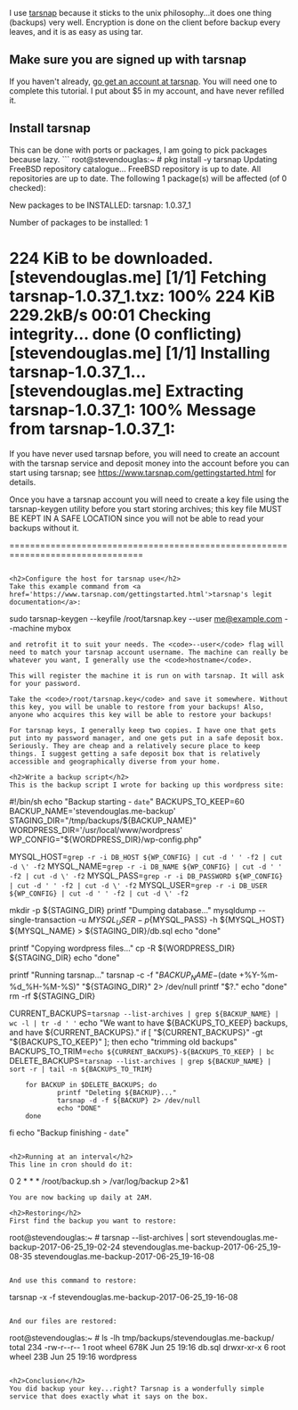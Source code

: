 <!--
.. title: Backup Wordpress website offsite with Tarsnap
.. slug: backup-wordpress-website-offsite-with-tarsnap
.. date: 2018-03-27 22:55:24 UTC-07:00
.. tags: 
.. category: 
.. link: 
.. description: 
.. type: text
-->

I use <a href='https://www.tarsnap.com/'>tarsnap</a> because it sticks to the unix philosophy...it does one thing (backups) very well. Encryption is done on the client before backup every leaves, and it is as easy as using tar.

<h2>Make sure you are signed up with tarsnap</h2>
If you haven't already, <a href=''>go get an account at tarsnap</a>. You will need one to complete this tutorial. I put about $5 in my account, and have never refilled it.
<!-- TEASER_END -->
<h2>Install tarsnap</h2>
This can be done with ports or packages, I am going to pick packages because lazy.
```
root@stevendouglas:~ # pkg install -y tarsnap
Updating FreeBSD repository catalogue...
FreeBSD repository is up to date.
All repositories are up to date.
The following 1 package(s) will be affected (of 0 checked):

New packages to be INSTALLED:
        tarsnap: 1.0.37_1

Number of packages to be installed: 1

224 KiB to be downloaded.
[stevendouglas.me] [1/1] Fetching tarsnap-1.0.37_1.txz: 100%  224 KiB 229.2kB/s    00:01
Checking integrity... done (0 conflicting)
[stevendouglas.me] [1/1] Installing tarsnap-1.0.37_1...
[stevendouglas.me] Extracting tarsnap-1.0.37_1: 100%
Message from tarsnap-1.0.37_1:
================================================================================

If you have never used tarsnap before, you will need to create an account
with the tarsnap service and deposit money into the account before you
can start using tarsnap; see
  https://www.tarsnap.com/gettingstarted.html
for details.

Once you have a tarsnap account you will need to create a key file using
the tarsnap-keygen utility before you start storing archives; this key
file MUST BE KEPT IN A SAFE LOCATION since you will not be able to read
your backups without it.

================================================================================

```

<h2>Configure the host for tarsnap use</h2>
Take this example command from <a href='https://www.tarsnap.com/gettingstarted.html'>tarsnap's legit documentation</a>:
```
sudo tarsnap-keygen --keyfile /root/tarsnap.key --user me@example.com --machine mybox
```
and retrofit it to suit your needs. The <code>--user</code> flag will need to match your tarsnap account username. The machine can really be whatever you want, I generally use the <code>hostname</code>.

This will register the machine it is run on with tarsnap. It will ask for your password.

Take the <code>/root/tarsnap.key</code> and save it somewhere. Without this key, you will be unable to restore from your backups! Also, anyone who acquires this key will be able to restore your backups!

For tarsnap keys, I generally keep two copies. I have one that gets put into my password manager, and one gets put in a safe deposit box. Seriously. They are cheap and a relatively secure place to keep things. I suggest getting a safe deposit box that is relatively accessible and geographically diverse from your home.

<h2>Write a backup script</h2>
This is the backup script I wrote for backing up this wordpress site:
```
#!/bin/sh
echo "Backup starting - `date`"
BACKUPS_TO_KEEP=60
BACKUP_NAME='stevendouglas.me-backup'
STAGING_DIR="/tmp/backups/${BACKUP_NAME}"
WORDPRESS_DIR='/usr/local/www/wordpress'
WP_CONFIG="${WORDPRESS_DIR}/wp-config.php"

MYSQL_HOST=`grep -r -i DB_HOST ${WP_CONFIG} | cut -d ' ' -f2 | cut -d \' -f2`
MYSQL_NAME=`grep -r -i DB_NAME ${WP_CONFIG} | cut -d ' ' -f2 | cut -d \' -f2`
MYSQL_PASS=`grep -r -i DB_PASSWORD ${WP_CONFIG} | cut -d ' ' -f2 | cut -d \' -f2`
MYSQL_USER=`grep -r -i DB_USER ${WP_CONFIG} | cut -d ' ' -f2 | cut -d \' -f2`

mkdir -p ${STAGING_DIR}
printf "Dumping database..."
mysqldump --single-transaction -u ${MYSQL_USER} -p${MYSQL_PASS} -h ${MYSQL_HOST} ${MYSQL_NAME} > ${STAGING_DIR}/db.sql
echo "done"

printf "Copying wordpress files..."
cp -R ${WORDPRESS_DIR} ${STAGING_DIR}
echo "done"

printf "Running tarsnap..."
tarsnap -c -f "${BACKUP_NAME}-$(date +%Y-%m-%d_%H-%M-%S)" "${STAGING_DIR}" 2> /dev/null
printf "$?."
echo "done"
rm -rf ${STAGING_DIR}

CURRENT_BACKUPS=`tarsnap --list-archives | grep ${BACKUP_NAME} | wc -l | tr -d ' '`
echo "We want to have ${BACKUPS_TO_KEEP} backups, and have ${CURRENT_BACKUPS}."
if [ "${CURRENT_BACKUPS}" -gt "${BACKUPS_TO_KEEP}" ]; then
        echo "trimming old backups"
        BACKUPS_TO_TRIM=`echo ${CURRENT_BACKUPS}-${BACKUPS_TO_KEEP} | bc`
        DELETE_BACKUPS=`tarsnap --list-archives | grep ${BACKUP_NAME} | sort -r | tail -n ${BACKUPS_TO_TRIM}`

        for BACKUP in $DELETE_BACKUPS; do
                printf "Deleting ${BACKUP}..."
                tarsnap -d -f ${BACKUP} 2> /dev/null
                echo "DONE"
        done
fi
echo "Backup finishing - `date`"
```

<h2>Running at an interval</h2>
This line in cron should do it:
```
0 2 * * * /root/backup.sh > /var/log/backup 2>&1
```
You are now backing up daily at 2AM.

<h2>Restoring</h2>
First find the backup you want to restore:
```
root@stevendouglas:~ # tarsnap --list-archives | sort
stevendouglas.me-backup-2017-06-25_19-02-24
stevendouglas.me-backup-2017-06-25_19-08-35
stevendouglas.me-backup-2017-06-25_19-16-08
```

And use this command to restore:
```
tarsnap -x -f stevendouglas.me-backup-2017-06-25_19-16-08
```

And our files are restored:
```
root@stevendouglas:~ # ls -lh tmp/backups/stevendouglas.me-backup/                                                                                                                                    
total 234
-rw-r--r--  1 root  wheel   678K Jun 25 19:16 db.sql
drwxr-xr-x  6 root  wheel    23B Jun 25 19:16 wordpress
```

<h2>Conclusion</h2>
You did backup your key...right? Tarsnap is a wonderfully simple service that does exactly what it says on the box. 
